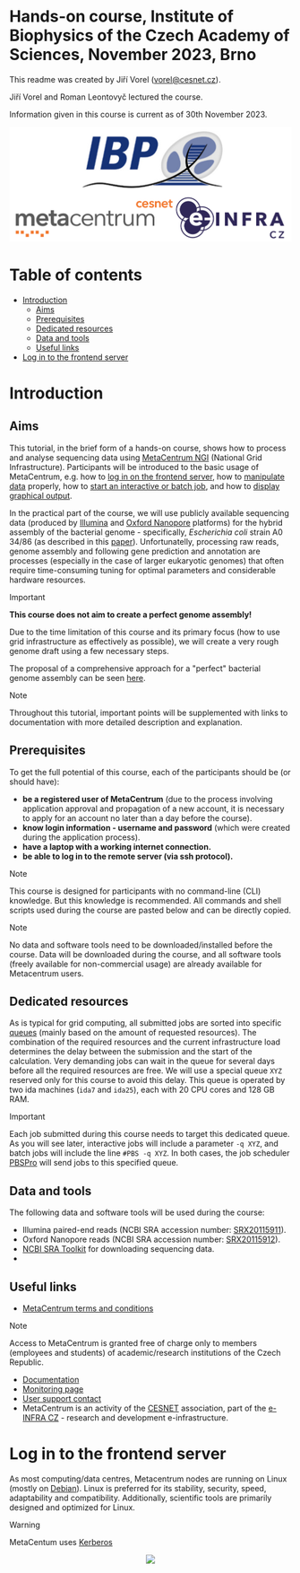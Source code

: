 # **Hands-on course, Institute of Biophysics of the Czech Academy of Sciences, November 2023, Brno**

This readme was created by Jiří Vorel (vorel@cesnet.cz).

Jiří Vorel and Roman Leontovyč lectured the course.

Information given in this course is current as of 30th November 2023.

<p align="center"><img src="./figs/01_logos.jpg"></p>

# Table of contents
* [Introduction](#introduction)
  * [Aims](#aims)
  * [Prerequisites](#prerequisites)
  * [Dedicated resources](#dedicated-resources)
  * [Data and tools](#data-and-tools)
  * [Useful links](#useful-links)
* [Log in to the frontend server](#log-in-to-the-frontend-server)

# Introduction

## Aims

This tutorial, in the brief form of a hands-on course, shows how to process and analyse sequencing data using [MetaCentrum NGI](https://www.metacentrum.cz/en/index.html) (National Grid Infrastructure). Participants will be introduced to the basic usage of MetaCentrum, e.g. how to [log in on the frontend server](https://docs.metacentrum.cz/access/log-in/), how to [manipulate data](https://docs.metacentrum.cz/data/data-within/) properly, how to [start an interactive or batch job](https://docs.metacentrum.cz/basics/jobs/), and how to [display graphical output](https://docs.metacentrum.cz/software/graphical-access/).

In the practical part of the course, we will use publicly available sequencing data (produced by [Illumina](https://www.illumina.com/) and [Oxford Nanopore](https://nanoporetech.com/) platforms) for the hybrid assembly of the bacterial genome - specifically, _Escherichia coli_ strain A0 34/86 (as described in this [paper](https://journals.asm.org/doi/10.1128/mra.00363-23)). Unfortunatelly, processing raw reads, genome assembly and following gene prediction and annotation are processes (especially in the case of larger eukaryotic genomes) that often require time-consuming tuning for optimal parameters and considerable hardware resources.

> [!IMPORTANT]  
> **This course does not aim to create a perfect genome assembly!**
> 
> Due to the time limitation of this course and its primary focus (how to use grid infrastructure as effectively as possible), we will create a very rough genome draft using a few necessary steps.
>
> The proposal of a comprehensive approach for a "perfect" bacterial genome assembly can be seen [here](https://journals.plos.org/ploscompbiol/article?id=10.1371/journal.pcbi.1010905).

> [!NOTE]
> Throughout this tutorial, important points will be supplemented with links to documentation with more detailed description and explanation.

## Prerequisites

To get the full potential of this course, each of the participants should be (or should have):
  -  **be a registered user of MetaCentrum** (due to the process involving application approval and propagation of a new account, it is necessary to apply for an account no later than a day before the course).
  -  **know login information - username and password** (which were created during the application process).
  -  **have a laptop with a working internet connection.**
  -  **be able to log in to the remote server (via ssh protocol).**
  
> [!NOTE]
> This course is designed for participants with no command-line (CLI) knowledge. But this knowledge is recommended. All commands and shell scripts used during the course are pasted below and can be directly copied.

> [!NOTE]
> No data and software tools need to be downloaded/installed before the course. Data will be downloaded during the course, and all software tools (freely available for non-commercial usage) are already available for Metacentrum users. 

## Dedicated resources

As is typical for grid computing, all submitted jobs are sorted into specific [queues](https://docs.metacentrum.cz/advanced/queues-in-meta/) (mainly based on the amount of requested resources). The combination of the required resources and the current infrastructure load determines the delay between the submission and the start of the calculation. Very demanding jobs can wait in the queue for several days before all the required resources are free. We will use a special queue `XYZ` reserved only for this course to avoid this delay. This queue is operated by two ida machines (`ida7` and `ida25`), each with 20 CPU cores and 128 GB RAM.

> [!IMPORTANT]  
> Each job submitted during this course needs to target this dedicated queue. As you will see later, interactive jobs will include a parameter `-q XYZ`, and batch jobs will include the line `#PBS -q XYZ`. In both cases, the job scheduler [PBSPro](https://docs.metacentrum.cz/basics/concepts/#pbs-servers) will send jobs to this specified queue.

## Data and tools

The following data and software tools will be used during the course:

 - Illumina paired-end reads (NCBI SRA accession number: [SRX20115911](https://www.ncbi.nlm.nih.gov/sra/SRX20115911[accn])).
 - Oxford Nanopore reads (NCBI SRA accession number: [SRX20115912](https://www.ncbi.nlm.nih.gov/sra/SRX20115912[accn])).
 - [NCBI SRA Toolkit](https://github.com/ncbi/sra-tools) for downloading sequencing data.
 - 

## Useful links
 - [MetaCentrum terms and conditions](https://docs.metacentrum.cz/access/terms/)

> [!NOTE]
> Access to MetaCentrum is granted free of charge only to members (employees and students) of academic/research institutions of the Czech Republic.
   
 - [Documentation](https://docs.metacentrum.cz/)
 - [Monitoring page](https://metavo.metacentrum.cz/en/index.html)
 - [User support contact](https://docs.metacentrum.cz/contact/)
 - MetaCentrum is an activity of the [CESNET](https://www.cesnet.cz/?lang=en) association, part of the [e-INFRA CZ](https://www.e-infra.cz/en) - research and development e-infrastructure.

# Log in to the frontend server

As most computing/data centres, Metacentrum nodes are running on Linux (mostly on [Debian](https://www.debian.org/)). Linux is preferred for its stability, security, speed, adaptability and compatibility. Additionally, scientific tools are primarily designed and optimized for Linux.

> [!WARNING]  
> MetaCentum uses [Kerberos](https://docs.metacentrum.cz/advanced/kerberos/) 

<p align="center"><img src="https://tacc.github.io/ctls2017/resources/hpc_schematic.png"></p>




